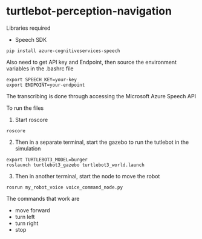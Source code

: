 # turtlebot-perception-navigation

Libraries required
- Speech SDK

```
pip install azure-cognitiveservices-speech
```
Also need to get API key and Endpoint, then source the environment variables in the .bashrc file
```
export SPEECH_KEY=your-key
export ENDPOINT=your-endpoint
```
The transcribing is done through accessing the Microsoft Azure Speech API

To run the files

1. Start roscore
```
roscore
```
2. Then in a separate terminal, start the gazebo to run the tutlebot in the simulation
```
export TURTLEBOT3_MODEL=burger
roslaunch turtlebot3_gazebo turtlebot3_world.launch
```
3. Then in another terminal, start the node to move the robot
```
rosrun my_robot_voice voice_command_node.py
```

The commands that work are
- move forward
- turn left
- turn right
- stop